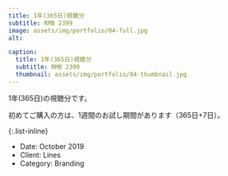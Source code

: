 ```yaml
---
title: 1年(365日)視聴分
subtitle: RMB 2399
image: assets/img/portfolio/04-full.jpg
alt:

caption:
  title: 1年(365日)視聴分
  subtitle: RMB 2399
  thumbnail: assets/img/portfolio/04-thumbnail.jpg
---
```

1年(365日)の視聴分です。

初めてご購入の方は、1週間のお試し期間があります（365日+7日）。

{:.list-inline}
- Date: October 2019
- Client: Lines
- Category: Branding
